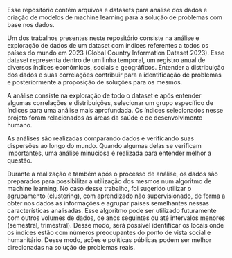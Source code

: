 Esse repositório contém arquivos e datasets para análise dos dados e criação de modelos de machine learning para a solução de problemas com base nos dados.

Um dos trabalhos presentes neste repositório consiste na análise e exploração de dados de um dataset com índices referentes a todos os países do mundo em 2023 (Global Country Information Dataset 2023). 
Esse dataset representa dentro de um linha temporal, um registro anual de diversos índices econômicos, sociais e geográficos. Entender a distribuição dos dados e suas correlações contribuir para a identificação de problemas e posteriormente a proposição de soluções para os mesmos.

A análise consiste na exploração de todo o dataset e após entender algumas correlações e distribuições, selecionar um grupo específico de índices para uma análise mais aprofundada. Os índices selecionados nesse projeto foram relacionados às áreas da saúde e de desenvolvimento humano.

As análises são realizadas comparando dados e verificando suas dispersões ao longo do mundo. Quando algumas delas se verificam importantes, uma análise minuciosa é realizada para entender melhor a questão.

Durante a realização e também após o processo de análise, os dados são preparados para possibilitar a utilização dos mesmos num algoritmo de machine learning. No caso desse trabalho, foi sugerido utilizar o agrupamento (clustering), com aprendizado não supervisionado, de forma a obter nos dados as informações e agrupar países semelhantes nessas características analisadas. Esse algoritmo pode ser utilizado futuramente com outros volumes de dados, de anos seguintes ou até intervalos menores (semestral, trimestral). Desse modo, será possível identificar os locais onde os índices estão com números preocupantes do ponto de vista social e humanitário. Desse modo, ações e políticas públicas podem ser melhor direcionadas na solução de problemas reais.

